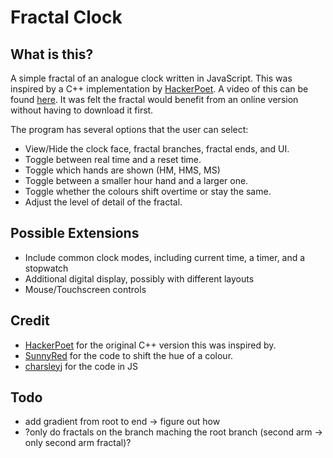 # Fractal Clock

## What is this?

A simple fractal of an analogue clock written in JavaScript. This was inspired by a C++ implementation by [HackerPoet](https://github.com/HackerPoet/FractalClock). A video of this can be found [here](https://www.youtube.com/watch?v=4SH_-YhN15A). It was felt the fractal would benefit from an online version without having to download it first.

The program has several options that the user can select:

- View/Hide the clock face, fractal branches, fractal ends, and UI.
- Toggle between real time and a reset time.
- Toggle which hands are shown (HM, HMS, MS)
- Toggle between a smaller hour hand and a larger one.
- Toggle whether the colours shift overtime or stay the same.
- Adjust the level of detail of the fractal.



## Possible Extensions

- Include common clock modes, including current time, a timer, and a stopwatch
- Additional digital display, possibly with different layouts
- Mouse/Touchscreen controls



## Credit

- [HackerPoet](https://github.com/HackerPoet/FractalClock) for the original C++ version this was inspired by.
- [SunnyRed](https://stackoverflow.com/questions/17433015/change-the-hue-of-a-rgb-color-in-javascript) for the code to shift the hue of a colour.
- [charsleyj](https://github.com/007vasy/FractalClock) for the code in JS

## Todo
- add gradient from root to end -> figure out how
- ?only do fractals on the branch maching the root branch (second arm -> only second arm fractal)?